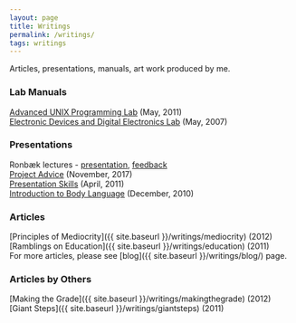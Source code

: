 ```yaml
---
layout: page
title: Writings
permalink: /writings/
tags: writings
---
```


Articles, presentations, manuals, art work produced by me.

### Lab Manuals ###    
[Advanced UNIX Programming Lab](https://www.dropbox.com/s/bvhfk33i1awg5mk/UNIX_manual.pdf?dl=1) (May, 2011)  
[Electronic Devices and Digital Electronics Lab](https://www.dropbox.com/s/a2cirvf6h38qqdo/EDDE_v0.2_2007.pdf?dl=1) (May, 2007)

### Presentations ###  
Ronbæk lectures - [presentation](https://docs.google.com/presentation/d/1YBegjvkDO166r_YUrh3h49vQPg71oQQI33KfLoXLKkY/edit?usp=sharing), [feedback](https://forms.gle/gYTRyRzvzPffP9MJ9)    
[Project Advice](https://www.dropbox.com/s/b1tea4bpsd0fekd/project_advice.pdf?dl=1) (November, 2017)  
[Presentation Skills](https://www.dropbox.com/s/ky8vqyynl16x5gk/Presentation-Skills.pdf?dl=1) (April, 2011)  
[Introduction to Body Language](https://www.dropbox.com/s/51q01xbbixkwha3/nonverbal_intro_dec_2010.pdf?dl=1) (December, 2010)

### Articles ###  
[Principles of Mediocrity]({{ site.baseurl }}/writings/mediocrity) (2012)  
[Ramblings on Education]({{ site.baseurl }}/writings/education) (2011)    
For more articles, please see [blog]({{ site.baseurl }}/writings/blog/) page.

### Articles by Others ###  
[Making the Grade]({{ site.baseurl }}/writings/makingthegrade) (2012)  
[Giant Steps]({{ site.baseurl }}/writings/giantsteps) (2011)
